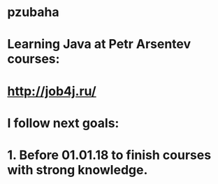 # pzubaha
# Learning Java at Petr Arsentev courses:
# http://job4j.ru/
# 
# I follow next goals:
# 
# 1. Before 01.01.18 to finish courses with strong knowledge.

